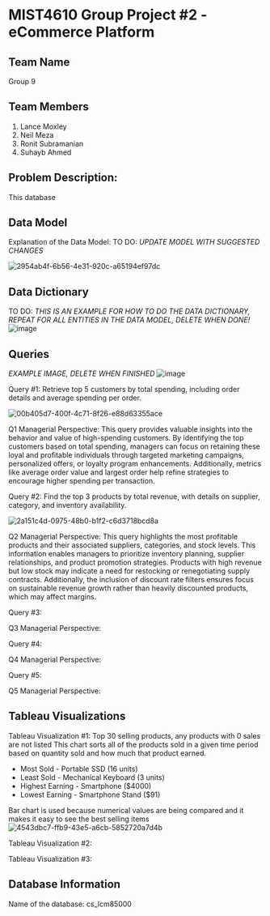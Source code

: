 # MIST4610 Group Project #2 - eCommerce Platform
## Team Name 
Group 9

## Team Members 
1. Lance Moxley
2. Neil Meza
3. Ronit Subramanian
4. Suhayb Ahmed

## Problem Description:
This database 


## Data Model 
Explanation of the Data Model: 
TO DO: *UPDATE MODEL WITH SUGGESTED CHANGES*

![2954ab4f-6b56-4e31-920c-a65194ef97dc](https://github.com/user-attachments/assets/d60194a2-c36d-4287-9e9f-9bb58ff4ae37)


## Data Dictionary 
TO DO: *THIS IS AN EXAMPLE FOR HOW TO DO THE DATA DICTIONARY, REPEAT FOR ALL ENTITIES IN THE DATA MODEL, DELETE WHEN DONE!*
![image](https://github.com/user-attachments/assets/66474dc0-bd61-47c9-a967-4f19e10fcf52)

## Queries 
*EXAMPLE IMAGE, DELETE WHEN FINISHED* ![image](https://github.com/user-attachments/assets/75509222-3188-4f22-8777-84274ed7e9b2)

Query #1: Retrieve top 5 customers by total spending, including order details and average spending per order.

![00b405d7-400f-4c71-8f26-e88d63355ace](https://github.com/user-attachments/assets/5041b08d-5584-43b4-ad1d-2e6c4b7ba7b2)


Q1 Managerial Perspective: This query provides valuable insights into the behavior and value of high-spending customers. By identifying the top customers based on total spending, managers can focus on retaining these loyal and profitable individuals through targeted marketing campaigns, personalized offers, or loyalty program enhancements. Additionally, metrics like average order value and largest order help refine strategies to encourage higher spending per transaction. 


Query #2: Find the top 3 products by total revenue, with details on supplier, category, and inventory availability.

![2a151c4d-0975-48b0-b1f2-c6d3718bcd8a](https://github.com/user-attachments/assets/98fcddbf-52fe-46d7-bdf2-a94b7630eece)

Q2 Managerial Perspective: This query highlights the most profitable products and their associated suppliers, categories, and stock levels. This information enables managers to prioritize inventory planning, supplier relationships, and product promotion strategies. Products with high revenue but low stock may indicate a need for restocking or renegotiating supply contracts. Additionally, the inclusion of discount rate filters ensures focus on sustainable revenue growth rather than heavily discounted products, which may affect margins.



Query #3: 

Q3 Managerial Perspective: 


Query #4: 

Q4 Managerial Perspective: 


Query #5: 

Q5 Managerial Perspective: 


## Tableau Visualizations

Tableau Visualization #1: 
Top 30 selling products, any products with 0 sales are not listed
This chart sorts all of the products sold in a given time period based on quantity sold and how much that product earned. 

- Most Sold - Portable SSD (16 units)
- Least Sold - Mechanical Keyboard (3 units)
- Highest Earning - Smartphone ($4000)
- Lowest Earning - Smartphone Stand ($91)

Bar chart is used because numerical values are being compared and it makes it easy to see the best selling items
![4543dbc7-ffb9-43e5-a6cb-5852720a7d4b](https://github.com/user-attachments/assets/594c8230-01f3-499a-be2f-963a875e0d95)



Tableau Visualization #2:

Tableau Visualization #3:


## Database Information
Name of the database: cs_lcm85000
